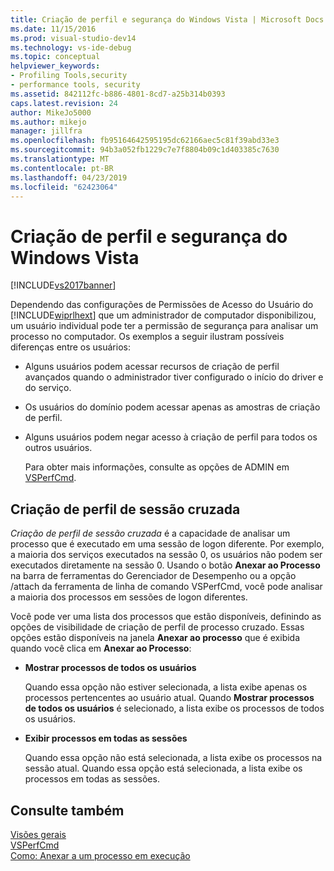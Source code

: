 ```yaml
---
title: Criação de perfil e segurança do Windows Vista | Microsoft Docs
ms.date: 11/15/2016
ms.prod: visual-studio-dev14
ms.technology: vs-ide-debug
ms.topic: conceptual
helpviewer_keywords:
- Profiling Tools,security
- performance tools, security
ms.assetid: 842112fc-b886-4801-8cd7-a25b314b0393
caps.latest.revision: 24
author: MikeJo5000
ms.author: mikejo
manager: jillfra
ms.openlocfilehash: fb95164642595195dc62166aec5c81f39abd33e3
ms.sourcegitcommit: 94b3a052fb1229c7e7f8804b09c1d403385c7630
ms.translationtype: MT
ms.contentlocale: pt-BR
ms.lasthandoff: 04/23/2019
ms.locfileid: "62423064"
---
```

# <a name="profiling-and-windows-vista-security"></a>Criação de perfil e segurança do Windows Vista
[!INCLUDE[vs2017banner](../includes/vs2017banner.md)]

Dependendo das configurações de Permissões de Acesso do Usuário do [!INCLUDE[wiprlhext](../includes/wiprlhext-md.md)] que um administrador de computador disponibilizou, um usuário individual pode ter a permissão de segurança para analisar um processo no computador. Os exemplos a seguir ilustram possíveis diferenças entre os usuários:  
  
- Alguns usuários podem acessar recursos de criação de perfil avançados quando o administrador tiver configurado o início do driver e do serviço.  
  
- Os usuários do domínio podem acessar apenas as amostras de criação de perfil.  
  
- Alguns usuários podem negar acesso à criação de perfil para todos os outros usuários.  
  
  Para obter mais informações, consulte as opções de ADMIN em [VSPerfCmd](../profiling/vsperfcmd.md).  
  
## <a name="cross-session-profiling"></a>Criação de perfil de sessão cruzada  
 *Criação de perfil de sessão cruzada* é a capacidade de analisar um processo que é executado em uma sessão de logon diferente. Por exemplo, a maioria dos serviços executados na sessão 0, os usuários não podem ser executados diretamente na sessão 0. Usando o botão **Anexar ao Processo** na barra de ferramentas do Gerenciador de Desempenho ou a opção /attach da ferramenta de linha de comando VSPerfCmd, você pode analisar a maioria dos processos em sessões de logon diferentes.  
  
 Você pode ver uma lista dos processos que estão disponíveis, definindo as opções de visibilidade de criação de perfil de processo cruzado. Essas opções estão disponíveis na janela **Anexar ao processo** que é exibida quando você clica em **Anexar ao Processo**:  
  
- **Mostrar processos de todos os usuários**  
  
     Quando essa opção não estiver selecionada, a lista exibe apenas os processos pertencentes ao usuário atual. Quando **Mostrar processos de todos os usuários** é selecionado, a lista exibe os processos de todos os usuários.  
  
- **Exibir processos em todas as sessões**  
  
     Quando essa opção não está selecionada, a lista exibe os processos na sessão atual. Quando essa opção está selecionada, a lista exibe os processos em todas as sessões.  
  
## <a name="see-also"></a>Consulte também  
 [Visões gerais](../profiling/overviews-performance-tools.md)   
 [VSPerfCmd](../profiling/vsperfcmd.md)   
 [Como: Anexar a um processo em execução](http://msdn.microsoft.com/636d0a52-4bfd-48d2-89ad-d7b9ca4dc4f4)
